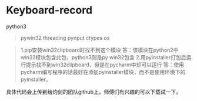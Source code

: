 # Keyboard-record
python3
>pywin32
>threading
>pynput
>ctypes
>os

>1.pip安装win32clipboard时找不到这个模块
>答：该模块在python2中win32模块包含此包，python3则是py
win32包含
>2.用pyinstaller打包后运行提示找不到win32clipboard，但是在pycharm中却可以运行
>答：使用pycharm编写程序的话最好在添加pyinstaller模块，而不是使用环境下的pyinstaller。

具体代码会上传到给灼剑的团队github上，师傅们有兴趣的可以下载试一下。

